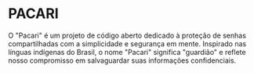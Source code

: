 # PACARI
O "Pacari" é um projeto de código aberto dedicado à proteção de senhas compartilhadas com a simplicidade e segurança em mente. Inspirado nas línguas indígenas do Brasil, o nome "Pacari" significa "guardião" e reflete nosso compromisso em salvaguardar suas informações confidenciais.
